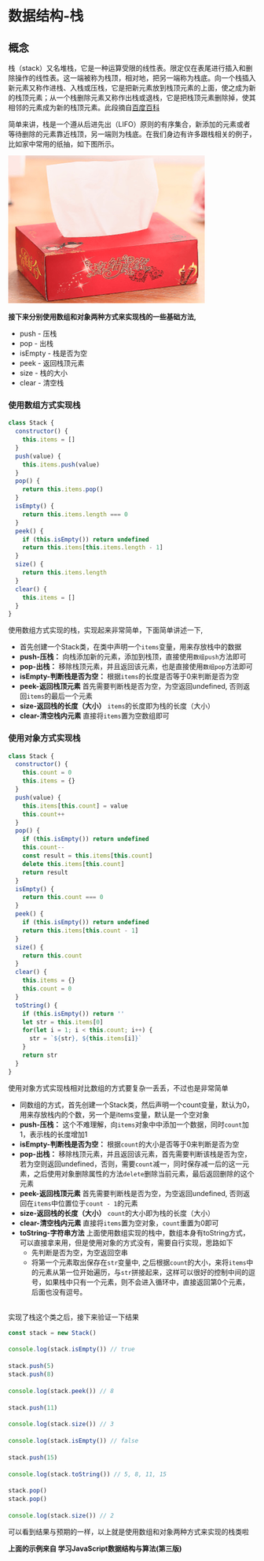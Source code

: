 # 数据结构-栈

## 概念
栈（stack）又名堆栈，它是一种运算受限的线性表。限定仅在表尾进行插入和删除操作的线性表。这一端被称为栈顶，相对地，把另一端称为栈底。向一个栈插入新元素又称作进栈、入栈或压栈，它是把新元素放到栈顶元素的上面，使之成为新的栈顶元素；从一个栈删除元素又称作出栈或退栈，它是把栈顶元素删除掉，使其相邻的元素成为新的栈顶元素。此段摘自[百度百科](https://baike.baidu.com/item/%E6%A0%88/12808149?fr=aladdin)

简单来讲，栈是一个遵从后进先出（LIFO）原则的有序集合，新添加的元素或者等待删除的元素靠近栈顶，另一端则为栈底。在我们身边有许多跟栈相关的例子，比如家中常用的纸抽，如下图所示。
<br>

![paper](https://github.com/bwxbghunter/Algorithms/blob/main/%E6%95%B0%E6%8D%AE%E7%BB%93%E6%9E%84/%E6%A0%88/images/paper.png)

**接下来分别使用数组和对象两种方式来实现栈的一些基础方法,**
+ push - 压栈
+ pop - 出栈
+ isEmpty - 栈是否为空
+ peek - 返回栈顶元素
+ size - 栈的大小
+ clear - 清空栈

### 使用数组方式实现栈
``` javascript
class Stack {
  constructor() {
    this.items = []
  }
  push(value) {
    this.items.push(value)
  }
  pop() {
    return this.items.pop()
  }
  isEmpty() {
    return this.items.length === 0
  }
  peek() {
    if (this.isEmpty()) return undefined
    return this.items[this.items.length - 1]
  }
  size() {
    return this.items.length
  }
  clear() {
    this.items = []
  }
}
```
使用数组方式实现的栈，实现起来非常简单，下面简单讲述一下,
- 首先创建一个Stack类，在类中声明一个`items`变量，用来存放栈中的数据
- **push-压栈：** 向栈添加新的元素，添加到栈顶，直接使用`数组push`方法即可
- **pop-出栈：** 移除栈顶元素，并且返回该元素，也是直接使用`数组pop`方法即可
- **isEmpty-判断栈是否为空：** 根据`items`的长度是否等于0来判断是否为空
- **peek-返回栈顶元素** 首先需要判断栈是否为空，为空返回undefined, 否则返回`items`的最后一个元素
- **size-返回栈的长度（大小）** `items`的长度即为栈的长度（大小）
- **clear-清空栈内元素** 直接将`items`置为空数组即可
### 使用对象方式实现栈
```javascript
class Stack {
  constructor() {
    this.count = 0
    this.items = {}
  }
  push(value) {
    this.items[this.count] = value
    this.count++
  }
  pop() {
    if (this.isEmpty()) return undefined
    this.count--
    const result = this.items[this.count]
    delete this.items[this.count]
    return result
  }
  isEmpty() {
    return this.count === 0
  }
  peek() {
    if (this.isEmpty()) return undefined
    return this.items[this.count - 1]
  }
  size() {
    return this.count
  }
  clear() {
    this.items = {}
    this.count = 0
  }
  toString() {
    if (this.isEmpty()) return ''
    let str = this.items[0]
    for(let i = 1; i < this.count; i++) {
      str = `${str}, ${this.items[i]}`
    }
    return str
  }
}
```
使用对象方式实现栈相对比数组的方式要复杂一丢丢，不过也是非常简单
- 同数组的方式，首先创建一个Stack类，然后声明一个count变量，默认为0，用来存放栈内的个数，另一个是items变量，默认是一个空对象
- **push-压栈：** 这个不难理解，向`items`对象中中添加一个数据，同时`count`加1，表示栈的长度增加1
- **isEmpty-判断栈是否为空：** 根据`count`的大小是否等于0来判断是否为空
- **pop-出栈：** 移除栈顶元素，并且返回该元素，首先需要判断该栈是否为空，若为空则返回undefined，否则，需要`count`减一，同时保存减一后的这一元素，之后使用对象删除属性的方法`delete`删除当前元素，最后返回删除的这个元素
- **peek-返回栈顶元素** 首先需要判断栈是否为空，为空返回undefined, 否则返回在`items`中位置位于`count - 1`的元素
- **size-返回栈的长度（大小）** `count`的大小即为栈的长度（大小）
- **clear-清空栈内元素** 直接将`items`置为空对象，`count`重置为0即可
- **toString-字符串方法** 上面使用数组实现的栈中，数组本身有toString方式，可以直接拿来用，但是使用对象的方式没有，需要自行实现，思路如下
    + 先判断是否为空，为空返回空串
    + 将第一个元素取出保存在`str`变量中, 之后根据`count`的大小，来将`items`中的元素从第一位开始遍历，与`str`拼接起来，这样可以很好的控制中间的逗号，如果栈中只有一个元素，则不会进入循环中，直接返回第0个元素，后面也没有逗号。
<br>
实现了栈这个类之后，接下来验证一下结果<br>

```javascript
const stack = new Stack()

console.log(stack.isEmpty()) // true

stack.push(5)
stack.push(8)

console.log(stack.peek()) // 8

stack.push(11)

console.log(stack.size()) // 3

console.log(stack.isEmpty()) // false

stack.push(15)

console.log(stack.toString()) // 5, 8, 11, 15

stack.pop()
stack.pop()

console.log(stack.size()) // 2

```
可以看到结果与预期的一样，以上就是使用数组和对象两种方式来实现的栈类啦

**上面的示例来自 学习JavaScript数据结构与算法(第三版)**

